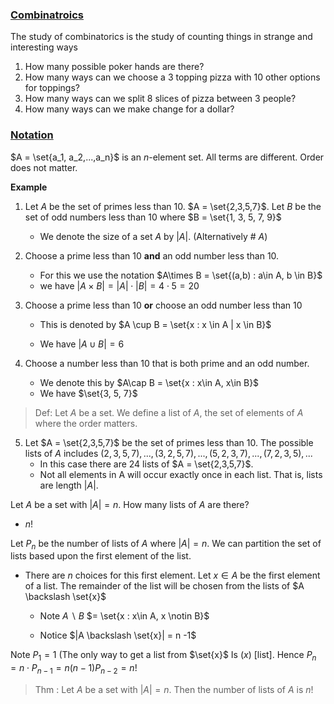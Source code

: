 ### <u>Combinatroics</u>

The study of combinatorics is the study of counting things in strange and interesting ways



1) How many possible poker hands are there?
2) How many ways can we choose a 3 topping pizza with 10 other options for toppings?
3) How many ways can we split 8 slices of pizza between 3 people?
4) How many ways can we make change for a dollar?



### <u>Notation</u>

$A = \set{a_1, a_2,...,a_n}$ is an $n$-element set. All terms are different. Order does not matter.



**Example**

1. Let $A$ be the set of primes less than $10$. $A = \set{2,3,5,7}$. Let $B$ be the set of odd numbers less than $10$ where $B = \set{1, 3, 5, 7, 9}$
   - We denote the size of a set $A$ by $|A|$. (Alternatively # $A$)



2. Choose a prime less than $10$ **and** an odd number less than $10$. 
   - For this we use the notation $A\times B = \set{(a,b) : a\in A, b \in B}$
   - we have $|A\times B| = |A| \cdot |B| = 4 \cdot 5 = 20$



3. Choose a prime less than $10$ **or** choose an odd number less than $10$ 

   - This is denoted by $A \cup B = \set{x : x \in A | x \in B}$

   - We have $|A \cup B| = 6$

     

4. Choose a number less than 10 that is both prime and an odd number.

   - We denote this by $A\cap B = \set{x : x\in A, x\in B}$
   - We have $\set{3, 5, 7}$



> Def: Let $A$ be a set. We define a list of $A$, the set of elements of $A$ where the order matters.



5. Let $A = \set{2,3,5,7}$ be the set of primes less than $10$. The possible lists of $A$ includes $(2,3,5,7), ...,(3,2,5,7),...,(5,2,3,7),..., (7,2,3,5),...$
   - In this case there are $24$ lists of $A = \set{2,3,5,7}$.
   - Not all elements in A will occur exactly once in each list. That is, lists are length $|A|$.



Let $A$ be a set with $|A|=n$. How many lists of $A$ are there?

- $n!$



Let $P_n$ be the number of lists of $A$ where $|A| =n$. We can partition the set of lists based upon the first element of the list.



- There are $n$ choices for this first element. Let $x \in A$ be the first element of a list. The remainder of the list will be chosen from the lists of $A \backslash \set{x}$

  - Note $A \backslash B$ $= \set{x : x\in A, x \notin B}$

  - Notice $|A \backslash \set{x}| = n -1$



Note $P_1= 1$ (The only way to get a list from $\set{x}$ Is $(x)$ [list]. Hence $P_n = n \cdot P_{n-1} = n(n-1)P_{n-2}=n!$



> Thm : Let $A$ be a set with $|A| =n$. Then the number of lists of $A$ is $n!$



















